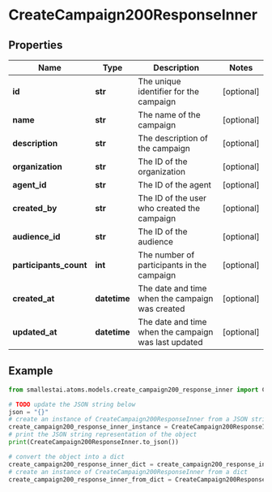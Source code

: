 # CreateCampaign200ResponseInner


## Properties

Name | Type | Description | Notes
------------ | ------------- | ------------- | -------------
**id** | **str** | The unique identifier for the campaign | [optional] 
**name** | **str** | The name of the campaign | [optional] 
**description** | **str** | The description of the campaign | [optional] 
**organization** | **str** | The ID of the organization | [optional] 
**agent_id** | **str** | The ID of the agent | [optional] 
**created_by** | **str** | The ID of the user who created the campaign | [optional] 
**audience_id** | **str** | The ID of the audience | [optional] 
**participants_count** | **int** | The number of participants in the campaign | [optional] 
**created_at** | **datetime** | The date and time when the campaign was created | [optional] 
**updated_at** | **datetime** | The date and time when the campaign was last updated | [optional] 

## Example

```python
from smallestai.atoms.models.create_campaign200_response_inner import CreateCampaign200ResponseInner

# TODO update the JSON string below
json = "{}"
# create an instance of CreateCampaign200ResponseInner from a JSON string
create_campaign200_response_inner_instance = CreateCampaign200ResponseInner.from_json(json)
# print the JSON string representation of the object
print(CreateCampaign200ResponseInner.to_json())

# convert the object into a dict
create_campaign200_response_inner_dict = create_campaign200_response_inner_instance.to_dict()
# create an instance of CreateCampaign200ResponseInner from a dict
create_campaign200_response_inner_from_dict = CreateCampaign200ResponseInner.from_dict(create_campaign200_response_inner_dict)
```



